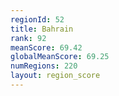 ```yaml
---
regionId: 52
title: Bahrain
rank: 92
meanScore: 69.42
globalMeanScore: 69.25
numRegions: 220
layout: region_score
---
```

